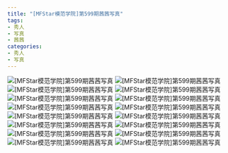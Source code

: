 ```yaml
---
title: "[MFStar模范学院]第599期茜茜写真"
tags: 
- 秀人
- 写真
- 茜茜
categories:
- 秀人
- 写真
---
```


![[MFStar模范学院]第599期茜茜写真](https://img.ilovese.xyz/1734720197441.webp)
![[MFStar模范学院]第599期茜茜写真](https://img.ilovese.xyz/1734720198764.webp)
![[MFStar模范学院]第599期茜茜写真](https://img.ilovese.xyz/1734720200026.webp)
![[MFStar模范学院]第599期茜茜写真](https://img.ilovese.xyz/1734720201296.webp)
![[MFStar模范学院]第599期茜茜写真](https://img.ilovese.xyz/1734720202800.webp)
![[MFStar模范学院]第599期茜茜写真](https://img.ilovese.xyz/1734720204213.webp)
![[MFStar模范学院]第599期茜茜写真](https://img.ilovese.xyz/1734720205436.webp)
![[MFStar模范学院]第599期茜茜写真](https://img.ilovese.xyz/1734720206649.webp)
![[MFStar模范学院]第599期茜茜写真](https://img.ilovese.xyz/1734720207875.webp)
![[MFStar模范学院]第599期茜茜写真](https://img.ilovese.xyz/1734720209311.webp)
![[MFStar模范学院]第599期茜茜写真](https://img.ilovese.xyz/1734720211090.webp)
![[MFStar模范学院]第599期茜茜写真](https://img.ilovese.xyz/1734720212369.webp)
![[MFStar模范学院]第599期茜茜写真](https://img.ilovese.xyz/1734720213714.webp)
![[MFStar模范学院]第599期茜茜写真](https://img.ilovese.xyz/1734720215167.webp)
![[MFStar模范学院]第599期茜茜写真](https://img.ilovese.xyz/1734720216520.webp)
![[MFStar模范学院]第599期茜茜写真](https://img.ilovese.xyz/1734720218093.webp)
